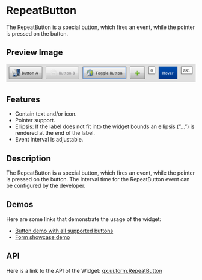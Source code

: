 RepeatButton
============

The RepeatButton is a special button, which fires an event, while the pointer is pressed on the button.

Preview Image
-------------

![RepeatButton](button.png)

Features
--------

-   Contain text and/or icon.
-   Pointer support.
-   Ellipsis: If the label does not fit into the widget bounds an ellipsis (”...”) is rendered at the end of the label.
-   Event interval is adjustable.

Description
-----------

The RepeatButton is a special button, which fires an event, while the pointer is pressed on the button. The interval time for the RepeatButton event can be configured by the developer.

Demos
-----

Here are some links that demonstrate the usage of the widget:

-   [Button demo with all supported buttons](../../apps/demobrowser/#widget~Button.html)
-   [Form showcase demo](../../apps/demobrowser/#showcase~Form.html)

API
---

Here is a link to the API of the Widget:
[qx.ui.form.RepeatButton](../../apps/apiviewer/#qx.ui.form.RepeatButton)

